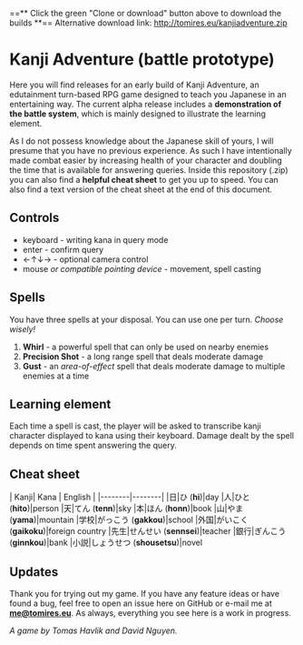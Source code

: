 ==** Click the green "Clone or download" button above to download the builds **==
Alternative download link: http://tomires.eu/kanjiadventure.zip

# Kanji Adventure (battle prototype)

Here you will find releases for an early build of Kanji Adventure, an edutainment turn-based RPG game designed to teach you Japanese in an entertaining way. The current alpha release includes a **demonstration of the battle system**, which is mainly designed to illustrate the learning element.

As I do not possess knowledge about the Japanese skill of yours, I will presume that you have no previous experience. As such I have intentionally made combat easier by increasing health of your character and doubling the time that is available for answering queries. Inside this repository (.zip) you can also find a **helpful cheat sheet** to get you up to speed. You can also find a text version of the cheat sheet at the end of this document.

## Controls

* keyboard - writing kana in query mode
* enter - confirm query
* ←↑↓→ - optional camera control
* mouse *or compatible pointing device* - movement, spell casting

## Spells
You have three spells at your disposal. You can use one per turn. *Choose wisely!*
1. **Whirl** - a powerful spell that can only be used on nearby enemies
2. **Precision Shot** - a long range spell that deals moderate damage
3. **Gust** - an *area-of-effect* spell that deals moderate damage to multiple enemies at a time

## Learning element
Each time a spell is cast, the player will be asked to transcribe kanji character displayed to kana using their keyboard. Damage dealt by the spell depends on time spent answering the query.

## Cheat sheet

| Kanji| Kana | English |
|--------|--------|
|日|ひ (**hi**)|day
|人|ひと (**hito**)|person
|天|てん (**tenn**)|sky
|本|ほん (**honn**)|book
|山|やま (**yama**)|mountain
|学校|がっこう (**gakkou**)|school
|外国|がいこく (**gaikoku**)|foreign country
|先生|せんせい (**sennsei**)|teacher
|銀行|ぎんこう (**ginnkou**)|bank
|小説|しょうせつ (**shousetsu**)|novel

## Updates
Thank you for trying out my game. If you have any feature ideas or have found a bug, feel free to open an issue here on GitHub or e-mail me at **me@tomires.eu**. As always, everything you see here is a work in progress.


*A game by Tomas Havlik and David Nguyen.*